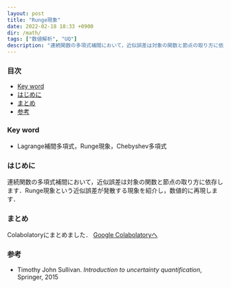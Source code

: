 ```yaml
---
layout: post
title: "Runge現象"
date: 2022-02-18 18:33 +0900
dir: /math/
tags: ["数値解析", "UQ"]
description: "連続関数の多項式補間において，近似誤差は対象の関数と節点の取り方に依存します．Runge現象という近似誤差が発散する現象を紹介し，数値的に再現します．"
---
```


### 目次
- [Key word](#key-word)
- [はじめに](#はじめに)
- [まとめ](#まとめ)
- [参考](#参考)

### Key word
- Lagrange補間多項式，Runge現象，Chebyshev多項式

### はじめに
連続関数の多項式補間において，近似誤差は対象の関数と節点の取り方に依存します．Runge現象という近似誤差が発散する現象を紹介し，数値的に再現します．

### まとめ
Colabolatoryにまとめました．
[Google Colabolatoryへ](https://colab.research.google.com/drive/17KSZ52UEkJkubNxpFtzM9XgfvCKfnOqG?usp=sharing)

### 参考
- Timothy John Sullivan. *Introduction to uncertainty quantification*, Springer, 2015
